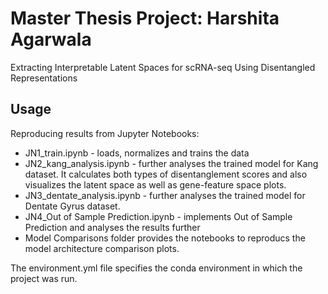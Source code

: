 # Master Thesis Project: Harshita Agarwala

Extracting Interpretable Latent Spaces for scRNA-seq Using Disentangled Representations 

## Usage

Reproducing results from Jupyter Notebooks:
* JN1_train.ipynb - loads, normalizes and trains the data
* JN2_kang_analysis.ipynb - further analyses the trained model for Kang dataset. It calculates both types of disentanglement scores and also visualizes the latent space as well as gene-feature space plots.
* JN3_dentate_analysis.ipynb - further analyses the trained model for Dentate Gyrus dataset.
* JN4_Out of Sample Prediction.ipynb - implements Out of Sample Prediction and analyses the results further
* Model Comparisons folder provides the notebooks to reproducs the model architecture comparison plots.

The environment.yml file specifies the conda environment in which the project was run.
